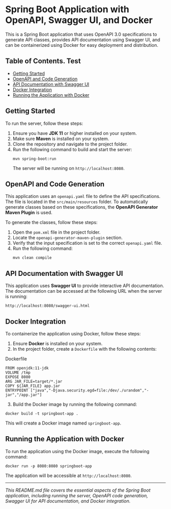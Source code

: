 # Spring Boot Application with OpenAPI, Swagger UI, and Docker

This is a Spring Boot application that uses OpenAPI 3.0 specifications to generate API classes, provides API documentation using Swagger UI, and can be containerized using Docker for easy deployment and distribution.

## Table of Contents. Test

-   [Getting Started](#getting-started)
-   [OpenAPI and Code Generation](#openapi-and-code-generation)
-   [API Documentation with Swagger UI](#api-documentation-with-swagger-ui)
-   [Docker Integration](#docker-integration)
-   [Running the Application with Docker](#running-the-application-with-docker)

## Getting Started

To run the server, follow these steps:

1.  Ensure you have **JDK 11** or higher installed on your system.
2.  Make sure **Maven** is installed on your system.
3.  Clone the repository and navigate to the project folder.
4.  Run the following command to build and start the server:
      ```
      mvn spring-boot:run
      ```
    The server will be running on `http://localhost:8080`.

## OpenAPI and Code Generation

This application uses an `openapi.yaml` file to define the API specifications. The file is located in the `src/main/resources` folder. To automatically generate classes based on these specifications, the **OpenAPI Generator Maven Plugin** is used.

To generate the classes, follow these steps:

1.  Open the `pom.xml` file in the project folder.
2.  Locate the `openapi-generator-maven-plugin` section.
3.  Verify that the input specification is set to the correct `openapi.yaml` file.
4.  Run the following command:
      ```
      mvn clean compile
      ```

## API Documentation with Swagger UI

This application uses **Swagger UI** to provide interactive API documentation. The documentation can be accessed at the following URL when the server is running:

```
http://localhost:8080/swagger-ui.html
```

## Docker Integration

To containerize the application using Docker, follow these steps:

1.  Ensure **Docker** is installed on your system.
2.  In the project folder, create a `Dockerfile` with the following contents:

Dockerfile
```
FROM openjdk:11-jdk
VOLUME /tmp
EXPOSE 8080
ARG JAR_FILE=target/*.jar
COPY ${JAR_FILE} app.jar
ENTRYPOINT ["java","-Djava.security.egd=file:/dev/./urandom","-jar","/app.jar"]
```
3.  Build the Docker image by running the following command:
```
docker build -t springboot-app .
```
This will create a Docker image named `springboot-app`.

## Running the Application with Docker

To run the application using the Docker image, execute the following command:
```
docker run -p 8080:8080 springboot-app
```
The application will be accessible at `http://localhost:8080`.

----------

_This README.md file covers the essential aspects of the Spring Boot application, including running the server, OpenAPI code generation, Swagger UI for API documentation, and Docker integration._